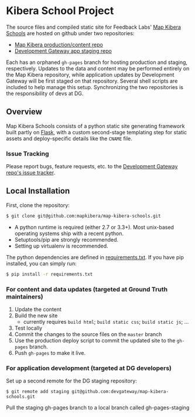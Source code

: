 Kibera School Project
=====================

The source files and compiled static site for Feedback Labs' [Map Kibera Schools](http://schools.mapkibera.org/) are hosted on github under two repositories:

 * [Map Kibera production/content repo](https://github.com/mapkibera/map-kibera-schools)
 * [Development Gateway app staging repo](https://github.com/devgateway/map-kibera-schools)

Each has an orphaned `gh-pages` branch for hosting production and staging, respectively. Updates to the data and content may be performed entirely on the Map Kibera repository, while application updates by Development Gateway will be first staged on that repository. Several shell scripts are included to help manage this setup. Synchronizing the two repositories is the responsibility of devs at DG.


Overview
--------

Map Kibera Schools consists of a python static site generating framework built partly on [Flask](http://flask.pocoo.org/), with a custom second-stage templating step for static assets and deploy-specific details like the `CNAME` file.


### Issue Tracking

Please report bugs, feature requests, etc. to the [Development Gateway repo's issue tracker](https://github.com/devgateway/map-kibera-schools/issues).


Local Installation
------------------

First, clone the repository:

```bash
$ git clone git@github.com:mapkibera/map-kibera-schools.git
```

 * A python runtime is required (either 2.7 or 3.3+). Most unix-based operating systems ship with a recent python.
 * Setuptools/pip are strongly recommended.
 * Setting up virtualenv is recommended.

The python dependencies are defined in [requirements.txt](requirements.txt). If you have pip installed, you can simply run:

```bash
$ pip install -r requirements.txt
```


### For content and data updates (targeted at Ground Truth maintainers)

 1. Update the content
 2. Build the new site
 	 * currently requires `build html`; `build static css`; `build static js`; ...
 3. Test locally
 4. Commit the changes to the source files on the `master` branch
 5. Use the production deploy script to commit the updated site to the `gh-pages` branch.
 6. Push `gh-pages` to make it live.


### For application development (targeted at DG developers)

Set up a second remote for the DG staging repository:

```
$ git remote add staging git@github.com:devgateway/map-kibera-schools.git
```

Pull the staging gh-pages branch to a local branch called gh-pages-staging


